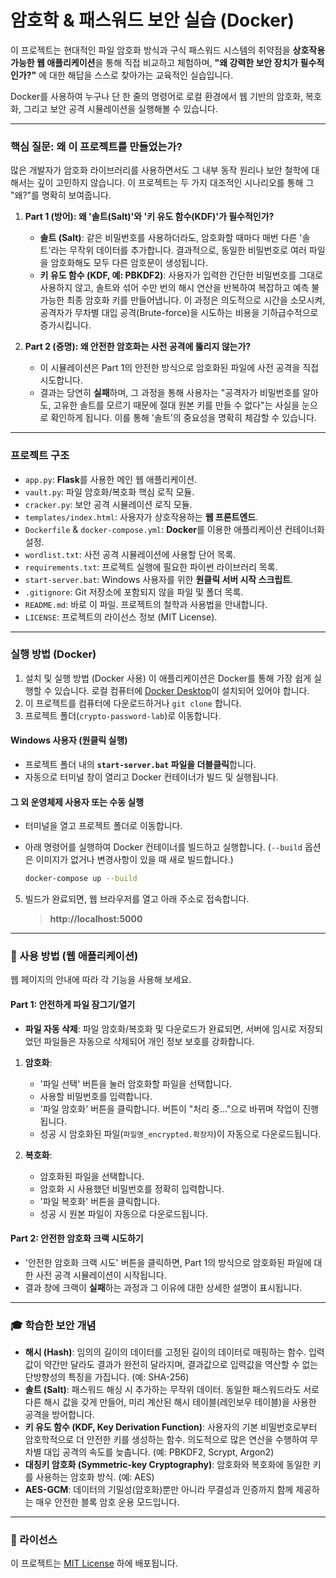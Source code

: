 # 암호학 & 패스워드 보안 실습 (Docker)

이 프로젝트는 현대적인 파일 암호화 방식과 구식 패스워드 시스템의 취약점을 **상호작용 가능한 웹 애플리케이션**을 통해 직접 비교하고 체험하며, **"왜 강력한 보안 장치가 필수적인가?"** 에 대한 해답을 스스로 찾아가는 교육적인 실습입니다.

Docker를 사용하여 누구나 단 한 줄의 명령어로 로컬 환경에서 웹 기반의 암호화, 복호화, 그리고 보안 공격 시뮬레이션을 실행해볼 수 있습니다.

---

### 핵심 질문: 왜 이 프로젝트를 만들었는가?

많은 개발자가 암호화 라이브러리를 사용하면서도 그 내부 동작 원리나 보안 철학에 대해서는 깊이 고민하지 않습니다. 이 프로젝트는 두 가지 대조적인 시나리오를 통해 그 "왜?"를 명확히 보여줍니다.

1.  **Part 1 (방어): 왜 '솔트(Salt)'와 '키 유도 함수(KDF)'가 필수적인가?**
    *   **솔트 (Salt)**: 같은 비밀번호를 사용하더라도, 암호화할 때마다 매번 다른 '솔트'라는 무작위 데이터를 추가합니다. 결과적으로, 동일한 비밀번호로 여러 파일을 암호화해도 모두 다른 암호문이 생성됩니다.
    *   **키 유도 함수 (KDF, 예: PBKDF2)**: 사용자가 입력한 간단한 비밀번호를 그대로 사용하지 않고, 솔트와 섞어 수만 번의 해시 연산을 반복하여 복잡하고 예측 불가능한 최종 암호화 키를 만들어냅니다. 이 과정은 의도적으로 시간을 소모시켜, 공격자가 무차별 대입 공격(Brute-force)을 시도하는 비용을 기하급수적으로 증가시킵니다.

2.  **Part 2 (증명): 왜 안전한 암호화는 사전 공격에 뚫리지 않는가?**
    *   이 시뮬레이션은 Part 1의 안전한 방식으로 암호화된 파일에 사전 공격을 직접 시도합니다.
    *   결과는 당연히 **실패**하며, 그 과정을 통해 사용자는 "공격자가 비밀번호를 알아도, 고유한 솔트를 모르기 때문에 절대 원본 키를 만들 수 없다"는 사실을 눈으로 확인하게 됩니다. 이를 통해 '솔트'의 중요성을 명확히 체감할 수 있습니다.

---

### 프로젝트 구조

*   `app.py`: **Flask**를 사용한 메인 웹 애플리케이션.
*   `vault.py`: 파일 암호화/복호화 핵심 로직 모듈.
*   `cracker.py`: 보안 공격 시뮬레이션 로직 모듈.
*   `templates/index.html`: 사용자가 상호작용하는 **웹 프론트엔드**.
*   `Dockerfile` & `docker-compose.yml`: **Docker**를 이용한 애플리케이션 컨테이너화 설정.
*   `wordlist.txt`: 사전 공격 시뮬레이션에 사용할 단어 목록.
*   `requirements.txt`: 프로젝트 실행에 필요한 파이썬 라이브러리 목록.
*   `start-server.bat`: Windows 사용자를 위한 **원클릭 서버 시작 스크립트**.
*   `.gitignore`: Git 저장소에 포함되지 않을 파일 및 폴더 목록.
*   `README.md`: 바로 이 파일. 프로젝트의 철학과 사용법을 안내합니다.
*   `LICENSE`: 프로젝트의 라이선스 정보 (MIT License).

---

### 실행 방법 (Docker)

1.  설치 및 실행 방법 (Docker 사용)
이 애플리케이션은 Docker를 통해 가장 쉽게 실행할 수 있습니다. 로컬 컴퓨터에 [Docker Desktop](https://www.docker.com/products/docker-desktop/)이 설치되어 있어야 합니다.
2.  이 프로젝트를 컴퓨터에 다운로드하거나 `git clone` 합니다.
3.  프로젝트 폴더(`crypto-password-lab`)로 이동합니다.

#### Windows 사용자 (원클릭 실행)

*   프로젝트 폴더 내의 **`start-server.bat` 파일을 더블클릭**합니다.
*   자동으로 터미널 창이 열리고 Docker 컨테이너가 빌드 및 실행됩니다.

#### 그 외 운영체제 사용자 또는 수동 실행

*   터미널을 열고 프로젝트 폴더로 이동합니다.
*   아래 명령어를 실행하여 Docker 컨테이너를 빌드하고 실행합니다. (`--build` 옵션은 이미지가 없거나 변경사항이 있을 때 새로 빌드합니다.)

    ```bash
    docker-compose up --build
    ```

5.  빌드가 완료되면, 웹 브라우저를 열고 아래 주소로 접속합니다.

    > **http://localhost:5000**

---

### 🚀 사용 방법 (웹 애플리케이션)

웹 페이지의 안내에 따라 각 기능을 사용해 보세요.

#### Part 1: 안전하게 파일 잠그기/열기

*   **파일 자동 삭제**: 파일 암호화/복호화 및 다운로드가 완료되면, 서버에 임시로 저장되었던 파일들은 자동으로 삭제되어 개인 정보 보호를 강화합니다.

1.  **암호화**:
    *   '파일 선택' 버튼을 눌러 암호화할 파일을 선택합니다.
    *   사용할 비밀번호를 입력합니다.
    *   '파일 암호화' 버튼을 클릭합니다. 버튼이 "처리 중..."으로 바뀌며 작업이 진행됩니다.
    *   성공 시 암호화된 파일(`파일명_encrypted.확장자`)이 자동으로 다운로드됩니다.

2.  **복호화**:
    *   암호화된 파일을 선택합니다.
    *   암호화 시 사용했던 비밀번호를 정확히 입력합니다.
    *   '파일 복호화' 버튼을 클릭합니다.
    *   성공 시 원본 파일이 자동으로 다운로드됩니다.

#### Part 2: 안전한 암호화 크랙 시도하기

*   '안전한 암호화 크랙 시도' 버튼을 클릭하면, Part 1의 방식으로 암호화된 파일에 대한 사전 공격 시뮬레이션이 시작됩니다.
*   결과 창에 크랙이 **실패**하는 과정과 그 이유에 대한 상세한 설명이 표시됩니다.

---

### 🎓 학습한 보안 개념

*   **해시 (Hash)**: 임의의 길이의 데이터를 고정된 길이의 데이터로 매핑하는 함수. 입력값이 약간만 달라도 결과가 완전히 달라지며, 결과값으로 입력값을 역산할 수 없는 단방향성의 특징을 가집니다. (예: SHA-256)
*   **솔트 (Salt)**: 패스워드 해싱 시 추가하는 무작위 데이터. 동일한 패스워드라도 서로 다른 해시 값을 갖게 만들어, 미리 계산된 해시 테이블(레인보우 테이블)을 사용한 공격을 방어합니다.
*   **키 유도 함수 (KDF, Key Derivation Function)**: 사용자의 기본 비밀번호로부터 암호학적으로 더 안전한 키를 생성하는 함수. 의도적으로 많은 연산을 수행하여 무차별 대입 공격의 속도를 늦춥니다. (예: PBKDF2, Scrypt, Argon2)
*   **대칭키 암호화 (Symmetric-key Cryptography)**: 암호화와 복호화에 동일한 키를 사용하는 암호화 방식. (예: AES)
*   **AES-GCM**: 데이터의 기밀성(암호화)뿐만 아니라 무결성과 인증까지 함께 제공하는 매우 안전한 블록 암호 운용 모드입니다.

---

### 📄 라이선스

이 프로젝트는 [MIT License](LICENSE) 하에 배포됩니다.
